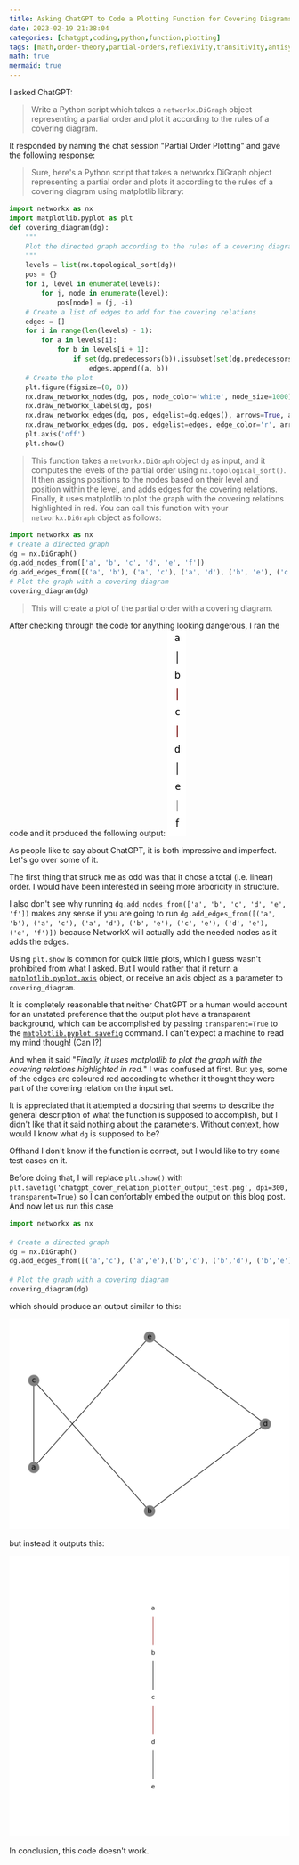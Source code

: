 ```yaml
---
title: Asking ChatGPT to Code a Plotting Function for Covering Diagrams
date: 2023-02-19 21:38:04
categories: [chatgpt,coding,python,function,plotting]
tags: [math,order-theory,partial-orders,reflexivity,transitivity,antisymmtry,asymmetry,cartesian-product,binary-relation,relation,python, directed-acyclic-graph,strict-partial-order,cover-graph,cover-digraph,cover-diagram,networkx,plotting,visualization,networkx,matplotlib]
math: true
mermaid: true
---
```


I asked ChatGPT:
> Write a Python script which takes a `networkx.DiGraph` object representing a partial order and plot it according to the rules of a covering diagram.

It responded by naming the chat session "Partial Order Plotting" and gave the following response:
> Sure, here's a Python script that takes a networkx.DiGraph object representing a partial order and plots it according to the rules of a covering diagram using matplotlib library:
```python
import networkx as nx
import matplotlib.pyplot as plt
def covering_diagram(dg):
    """
    Plot the directed graph according to the rules of a covering diagram.
    """
    levels = list(nx.topological_sort(dg))
    pos = {}
    for i, level in enumerate(levels):
        for j, node in enumerate(level):
            pos[node] = (j, -i)
    # Create a list of edges to add for the covering relations
    edges = []
    for i in range(len(levels) - 1):
        for a in levels[i]:
            for b in levels[i + 1]:
                if set(dg.predecessors(b)).issubset(set(dg.predecessors(a))):
                    edges.append((a, b))
    # Create the plot
    plt.figure(figsize=(8, 8))
    nx.draw_networkx_nodes(dg, pos, node_color='white', node_size=1000)
    nx.draw_networkx_labels(dg, pos)
    nx.draw_networkx_edges(dg, pos, edgelist=dg.edges(), arrows=True, alpha=0.5)
    nx.draw_networkx_edges(dg, pos, edgelist=edges, edge_color='r', arrows=True, alpha=0.5)
    plt.axis('off')
    plt.show()
```

> This function takes a `networkx.DiGraph` object `dg` as input, and it computes the levels of the partial order using `nx.topological_sort()`. It then assigns positions to the nodes based on their level and position within the level, and adds edges for the covering relations. Finally, it uses matplotlib to plot the graph with the covering relations highlighted in red.
> You can call this function with your `networkx.DiGraph` object as follows:
```python
import networkx as nx
# Create a directed graph
dg = nx.DiGraph()
dg.add_nodes_from(['a', 'b', 'c', 'd', 'e', 'f'])
dg.add_edges_from([('a', 'b'), ('a', 'c'), ('a', 'd'), ('b', 'e'), ('c', 'e'), ('d', 'e'), ('e', 'f')])
# Plot the graph with a covering diagram
covering_diagram(dg)
```
> This will create a plot of the partial order with a covering diagram.

After checking through the code for anything looking dangerous, I ran the code and it produced the following output:
![](/assets/images/chatgpt_cover_relation_plotter_output.png)

As people like to say about ChatGPT, it is both impressive and imperfect. Let's go over some of it.

The first thing that struck me as odd was that it chose a total (i.e. linear) order. I would have been interested in seeing more arboricity in structure. 

I also don't see why running `dg.add_nodes_from(['a', 'b', 'c', 'd', 'e', 'f'])` makes any sense if you are going to run `dg.add_edges_from([('a', 'b'), ('a', 'c'), ('a', 'd'), ('b', 'e'), ('c', 'e'), ('d', 'e'), ('e', 'f')])` because NetworkX will actually add the needed nodes as it adds the edges.

Using `plt.show` is common for quick little plots, which I guess wasn't prohibited from what I asked. But I would rather that it return a [`matplotlib.pyplot.axis`](https://matplotlib.org/stable/api/_as_gen/matplotlib.pyplot.axis.html) object, or receive an axis object as a parameter to `covering_diagram`. 

It is completely reasonable that neither ChatGPT or a human would account for an unstated preference that the output plot have a transparent background, which can be accomplished by passing `transparent=True` to the [`matplotlib.pyplot.savefig`](https://matplotlib.org/stable/api/_as_gen/matplotlib.pyplot.savefig.html) command. I can't expect a machine to read my mind though! (Can I?)

And when it said "*Finally, it uses matplotlib to plot the graph with the covering relations highlighted in red.*" I was confused at first. But yes, some of the edges are coloured red according to whether it thought they were part of the covering relation on the input set.

It is appreciated that it attempted a docstring that seems to describe the general description of what the function is supposed to accomplish, but I didn't like that it said nothing about the parameters. Without context, how would I know what `dg` is supposed to be?

Offhand I don't know if the function is correct, but I would like to try some test cases on it.

Before doing that, I will replace `plt.show()` with `plt.savefig('chatgpt_cover_relation_plotter_output_test.png', dpi=300, transparent=True)` so I can confortably embed the output on this blog post. And now let us run this case

```python
import networkx as nx

# Create a directed graph
dg = nx.DiGraph()
dg.add_edges_from([('a','c'), ('a','e'),('b','c'), ('b','d'), ('b','e'), ('d','e')])

# Plot the graph with a covering diagram
covering_diagram(dg)
```

which should produce an output similar to this:

![](/assets/images/example_cover_relation_diagram.png)

but instead it outputs this:

![](/assets/images/chatgpt_cover_relation_plotter_output_test.png)

In conclusion, this code doesn't work.

